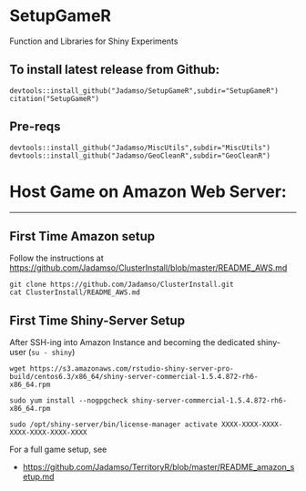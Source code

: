 # SetupGameR
Function and Libraries for Shiny Experiments

## To install latest release from Github: 

    devtools::install_github("Jadamso/SetupGameR",subdir="SetupGameR")
    citation("SetupGameR")

## Pre-reqs

    devtools::install_github("Jadamso/MiscUtils",subdir="MiscUtils")
    devtools::install_github("Jadamso/GeoCleanR",subdir="GeoCleanR")






# Host Game on Amazon Web Server: 
---

## First Time Amazon setup
    
Follow the instructions at https://github.com/Jadamso/ClusterInstall/blob/master/README_AWS.md

    git clone https://github.com/Jadamso/ClusterInstall.git
    cat ClusterInstall/README_AWS.md

<!---
** Other big-memory alternatives on EC2 are
    r4.large (15gb, 10cents/hr)
    r4.xlarge (30gb, 25cents/hr)
    r4.2xlarge (60gb, 50cents/hr)
-->

## First Time Shiny-Server Setup

After SSH-ing into Amazon Instance and becoming the dedicated shiny-user (`su - shiny`)

    wget https://s3.amazonaws.com/rstudio-shiny-server-pro-build/centos6.3/x86_64/shiny-server-commercial-1.5.4.872-rh6-x86_64.rpm 

    sudo yum install --nogpgcheck shiny-server-commercial-1.5.4.872-rh6-x86_64.rpm

    sudo /opt/shiny-server/bin/license-manager activate XXXX-XXXX-XXXX-XXXX-XXXX-XXXX-XXXX


For a full game setup, see
 * https://github.com/Jadamso/TerritoryR/blob/master/README_amazon_setup.md
 

<!--CHECK LATENCY: <.5 is good; >1 is bad
 for x in 'seq 60'; do curl -Ik -w "HTTPcode=%{http_code} TotalTile=%{time_total}\n" http://www.example.com/ -so /dev/null; done
-->


<!-- GIT FORCE PULL
 git fetch --all
 git reset --hard origin/master
 git pull origin master
-->
